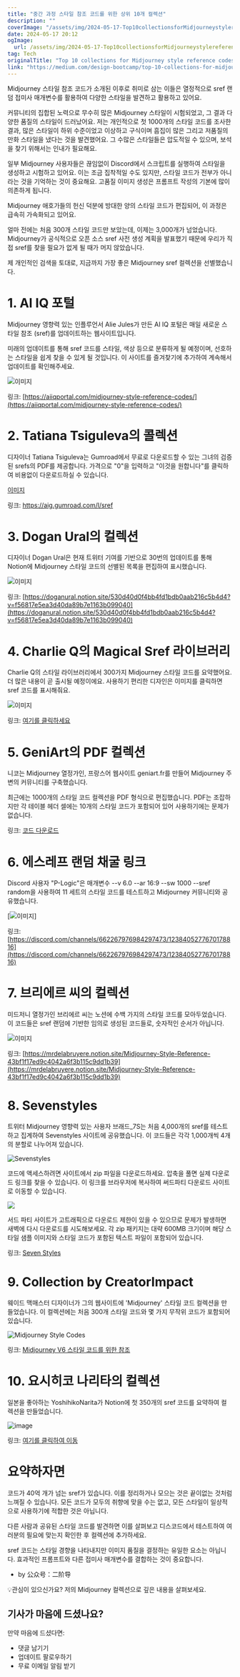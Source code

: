 ```yaml
---
title: "중간 과정 스타일 참조 코드를 위한 상위 10개 컬렉션"
description: ""
coverImage: "/assets/img/2024-05-17-Top10collectionsforMidjourneystylereferencecodes_0.png"
date: 2024-05-17 20:12
ogImage:
  url: /assets/img/2024-05-17-Top10collectionsforMidjourneystylereferencecodes_0.png
tag: Tech
originalTitle: "Top 10 collections for Midjourney style reference codes"
link: "https://medium.com/design-bootcamp/top-10-collections-for-midjourney-style-reference-codes-9baf3203abfc"
---
```


Midjourney 스타일 참조 코드가 소개된 이후로 취미로 삼는 이들은 열정적으로 sref 랜덤 접미사 매개변수를 활용하여 다양한 스타일을 발견하고 활용하고 있어요.

커뮤니티의 집합된 노력으로 무수히 많은 Midjourney 스타일이 시험되었고, 그 결과 다양한 품질의 스타일이 드러났어요. 저는 개인적으로 첫 1000개의 스타일 코드를 조사한 결과, 많은 스타일이 하위 수준이었고 이상하고 구식이며 흠집이 많은 그리고 저품질의 만화 스타일을 냈다는 것을 발견했어요. 그 수많은 스타일들은 압도적일 수 있으며, 보석을 찾기 위해서는 인내가 필요해요.

일부 Midjourney 사용자들은 끊임없이 Discord에서 스크립트를 실행하여 스타일을 생성하고 시험하고 있어요. 이는 조금 집착적일 수도 있지만, 스타일 코드가 전부가 아니라는 것을 기억하는 것이 중요해요. 고품질 이미지 생성은 프롬프트 작성의 기본에 많이 의존하게 됩니다.

Midjourney 애호가들의 헌신 덕분에 방대한 양의 스타일 코드가 편집되어, 이 과정은 급속히 가속화되고 있어요.

<div class="content-ad"></div>

얼마 전에는 처음 300개 스타일 코드만 보았는데, 이제는 3,000개가 넘었습니다. Midjourney가 공식적으로 오픈 소스 sref 사전 생성 계획을 발표했기 때문에 우리가 직접 sref를 찾을 필요가 없게 될 때가 머지 않았습니다.

제 개인적인 검색을 토대로, 지금까지 가장 좋은 Midjourney sref 컬렉션을 선별했습니다.

# 1. AI IQ 포털

Midjourney 영향력 있는 인플루언서 Alie Jules가 만든 AI IQ 포털은 매일 새로운 스타일 참조 (sref)를 업데이트하는 웹사이트입니다.

<div class="content-ad"></div>

미래의 업데이트를 통해 sref 코드를 스타일, 색상 등으로 분류하게 될 예정이며, 선호하는 스타일을 쉽게 찾을 수 있게 될 것입니다. 이 사이트를 즐겨찾기에 추가하여 계속해서 업데이트를 확인해주세요.

![이미지](/assets/img/2024-05-17-Top10collectionsforMidjourneystylereferencecodes_0.png)

링크: [https://aiiqportal.com/midjourney-style-reference-codes/](https://aiiqportal.com/midjourney-style-reference-codes/)

# 2. Tatiana Tsiguleva의 콜렉션

<div class="content-ad"></div>

디자이너 Tatiana Tsiguleva는 Gumroad에서 무료로 다운로드할 수 있는 그녀의 검증된 srefs의 PDF를 제공합니다. 가격으로 "0"을 입력하고 "이것을 원합니다"를 클릭하여 비용없이 다운로드하실 수 있습니다.

[이미지](/assets/img/2024-05-17-Top10collectionsforMidjourneystylereferencecodes_1.png)

링크: https://aig.gumroad.com/l/sref

# 3. Dogan Ural의 컬렉션

<div class="content-ad"></div>

디자이너 Dogan Ural은 현재 트위터 기여를 기반으로 30번의 업데이트를 통해 Notion에 Midjourney 스타일 코드의 선별된 목록을 편집하여 표시했습니다.

![이미지](/assets/img/2024-05-17-Top10collectionsforMidjourneystylereferencecodes_2.png)

링크: [https://doganural.notion.site/530d40d0f4bb4fd1bdb0aab216c5b4d4?v=f56817e5ea3d40da89b7e1163b099040](https://doganural.notion.site/530d40d0f4bb4fd1bdb0aab216c5b4d4?v=f56817e5ea3d40da89b7e1163b099040)

# 4. Charlie Q의 Magical Sref 라이브러리

<div class="content-ad"></div>

Charlie Q의 스타일 라이브러리에서 300가지 Midjourney 스타일 코드를 요약했어요. 더 많은 내용이 곧 출시될 예정이에요. 사용하기 편리한 디자인은 이미지를 클릭하면 sref 코드를 표시해줘요.

![이미지](/assets/img/2024-05-17-Top10collectionsforMidjourneystylereferencecodes_3.png)

링크: [여기를 클릭하세요](https://sites.google.com/charlottequinndesigns.com/cqs-sref-library/mj-6-codes)

# 5. GeniArt의 PDF 컬렉션

<div class="content-ad"></div>

니코는 Midjourney 열정가인, 프랑스어 웹사이트 geniart.fr를 만들어 Midjourney 주변의 커뮤니티를 구축했습니다.

최근에는 1000개의 스타일 코드 컬렉션을 PDF 형식으로 편집했습니다. PDF는 조잡하지만 각 테이블 헤더 셀에는 10개의 스타일 코드가 포함되어 있어 사용하기에는 문제가 없습니다.

링크: [코드 다운로드](https://geniart.fr/upload/OrderedEntropy/OrderedEntropy_canvas_sref-style-codes.pdf)

<div class="content-ad"></div>

# 6. 에스레프 랜덤 채굴 링크

Discord 사용자 "P-Logic"은 매개변수 --v 6.0 --ar 16:9 --sw 1000 --sref random을 사용하여 11 세트의 스타일 코드를 테스트하고 Midjourney 커뮤니티와 공유했습니다.

[![이미지](/assets/img/2024-05-17-Top10collectionsforMidjourneystylereferencecodes_5.png)]

링크: [https://discord.com/channels/662267976984297473/1238405277670178816](https://discord.com/channels/662267976984297473/1238405277670178816)

<div class="content-ad"></div>

# 7. 브리에르 씨의 컬렉션

미드저니 열정가인 브리에르 씨는 노션에 수백 가지의 스타일 코드를 모아두었습니다. 이 코드들은 sref 랜덤에 기반한 임의로 생성된 코드들로, 숫자적인 순서가 아닙니다.

![이미지](/assets/img/2024-05-17-Top10collectionsforMidjourneystylereferencecodes_6.png)

링크: [https://mrdelabruyere.notion.site/Midjourney-Style-Reference-43bf1f17ed9c4042a6f3b115c9dd1b39](https://mrdelabruyere.notion.site/Midjourney-Style-Reference-43bf1f17ed9c4042a6f3b115c9dd1b39)

<div class="content-ad"></div>

# 8. Sevenstyles

트위터 Midjourney 영향력 있는 사용자 브래드\_7S는 처음 4,000개의 sref를 테스트하고 집계하여 Sevenstyles 사이트에 공유했습니다. 이 코드들은 각각 1,000개씩 4개의 분할로 나누어져 있습니다.

![Sevenstyles](/assets/img/2024-05-17-Top10collectionsforMidjourneystylereferencecodes_7.png)

코드에 액세스하려면 사이트에서 zip 파일을 다운로드하세요. 압축을 풀면 실제 다운로드 링크를 찾을 수 있습니다. 이 링크를 브라우저에 복사하여 써드파티 다운로드 사이트로 이동할 수 있습니다.

<div class="content-ad"></div>

<img src="/assets/img/2024-05-17-Top10collectionsforMidjourneystylereferencecodes_8.png" />

서드 파티 사이트가 고트래픽으로 다운로드 제한이 있을 수 있으므로 문제가 발생하면 새벽에 다시 다운로드를 시도해보세요. 각 zip 패키지는 대략 600MB 크기이며 해당 스타일 샘플 이미지와 스타일 코드가 포함된 텍스트 파일이 포함되어 있습니다.

링크: [Seven Styles](https://sevenstyles.com/b/sevenstyles/)

# 9. Collection by CreatorImpact

<div class="content-ad"></div>

웨이드 맥매스터 디자이너가 그의 웹사이트에 'Midjourney' 스타일 코드 컬렉션을 만들었습니다. 이 컬렉션에는 처음 300개 스타일 코드와 몇 가지 무작위 코드가 포함되어 있습니다.

![Midjourney Style Codes](/assets/img/2024-05-17-Top10collectionsforMidjourneystylereferencecodes_9.png)

링크: [Midjourney V6 스타일 코드를 위한 참조](https://creatorimpact.com/project/midjourney-v6-style-codes-for-sref/)

# 10. 요시히코 나리타의 컬렉션

<div class="content-ad"></div>

일본을 좋아하는 YoshihikoNarita가 Notion에 첫 350개의 sref 코드를 요약하여 컬렉션을 만들었습니다.

![image](/assets/img/2024-05-17-Top10collectionsforMidjourneystylereferencecodes_10.png)

링크: [여기를 클릭하여 이동](https://tarry-blob-de9.notion.site/be0b2afd80944a5686c48d6ab33f8d88)

# 요약하자면

<div class="content-ad"></div>

코드가 40억 개가 넘는 sref가 있습니다. 이를 정리하거나 모으는 것은 끝이없는 것처럼 느껴질 수 있습니다. 모든 코드가 모두의 취향에 맞을 수는 없고, 모든 스타일이 일상적으로 사용하기에 적합한 것은 아닙니다.

다른 사람과 공유된 스타일 코드를 발견하면 이를 살펴보고 디스코드에서 테스트하여 여러분의 필요에 맞는지 확인한 후 컬렉션에 추가하세요.

sref 코드는 스타일 경향을 나타내지만 이미지 품질을 결정하는 유일한 요소는 아닙니다. 효과적인 프롬프트와 다른 접미사 매개변수를 결합하는 것이 중요합니다.

- by 公众号：二阶导

<div class="content-ad"></div>

💡관심이 있으신가요? 저의 Midjourney 컬렉션으로 깊은 내용을 살펴보세요.

## 기사가 마음에 드셨나요?

만약 마음에 드셨다면:

- 댓글 남기기
- 업데이트 팔로우하기
- 무료 이메일 알림 받기
